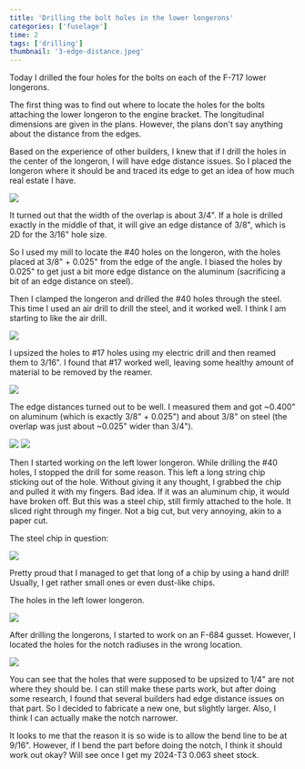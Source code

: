 ```yaml
---
title: 'Drilling the bolt holes in the lower longerons'
categories: ['fuselage']
time: 2
tags: ['drilling']
thumbnail: '3-edge-distance.jpeg'
---
```


Today I drilled the four holes for the bolts on each of the F-717 lower longerons.

<!-- more -->

The first thing was to find out where to locate the holes for the bolts attaching the lower longeron to the engine bracket. The longitudinal dimensions are given in the plans. However, the plans don't say anything about the distance from the edges.

Based on the experience of other builders, I knew that if I drill the holes in the center of the longeron, I will have edge distance issues. So I placed the longeron where it should be and traced its edge to get an idea of how much real estate I have.

![](0-longeron-footprint.jpeg)

It turned out that the width of the overlap is about 3/4". If a hole is drilled exactly in the middle of that, it will give an edge distance of 3/8", which is 2D for the 3/16" hole size.

So I used my mill to locate the #40 holes on the longeron, with the holes placed at 3/8" + 0.025" from the edge of the angle. I biased the holes by 0.025" to get just a bit more edge distance on the aluminum (sacrificing a bit of an edge distance on steel).

Then I clamped the longeron and drilled the #40 holes through the steel. This time I used an air drill to drill the steel, and it worked well. I think I am starting to like the air drill. 

![](1-longeron-clamped.jpeg)

I upsized the holes to #17 holes using my electric drill and then reamed them to 3/16". I found that #17 worked well, leaving some healthy amount of material to be removed by the reamer.

![](2-upsizing-the-hole.jpeg)

The edge distances turned out to be well. I measured them and got ~0.400" on aluminum (which is exactly 3/8" + 0.025") and about 3/8" on steel (the overlap was just about ~0.025" wider than 3/4").

![](3-edge-distance.jpeg)
![](4-top-view.jpeg)

Then I started working on the left lower longeron. While drilling the #40 holes, I stopped the drill for some reason. This left a long string chip sticking out of the hole. Without giving it any thought, I grabbed the chip and pulled it with my fingers. Bad idea. If it was an aluminum chip, it would have broken off. But this was a steel chip, still firmly attached to the hole. It sliced right through my finger. Not a big cut, but very annoying, akin to a paper cut.

The steel chip in question:

![](5-nasty-steel-chip.jpeg)

Pretty proud that I managed to get that long of a chip by using a hand drill! Usually, I get rather small ones or even dust-like chips.

The holes in the left lower longeron.

![](6-left-lower-longeron.jpeg)

After drilling the longerons, I started to work on an F-684 gusset. However, I located the holes for the notch radiuses in the wrong location.

![](7-the-gusset.jpeg)

You can see that the holes that were supposed to be upsized to 1/4" are not where they should be. I can still make these parts work, but after doing some research, I found that several builders had edge distance issues on that part. So I decided to fabricate a new one, but slightly larger. Also, I think I can actually make the notch narrower. 

It looks to me that the reason it is so wide is to allow the bend line to be at 9/16". However, if I bend the part before doing the notch, I think it should work out okay? Will see once I get my 2024-T3 0.063 sheet stock.  

